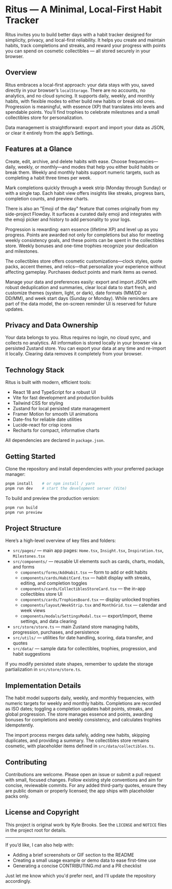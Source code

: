 # Ritus — A Minimal, Local-First Habit Tracker

Ritus invites you to build better days with a habit tracker designed for simplicity, privacy, and local-first reliability. It helps you create and maintain habits, track completions and streaks, and reward your progress with points you can spend on cosmetic collectibles — all stored securely in your browser.

## Overview

Ritus embraces a local-first approach: your data stays with you, saved directly in your browser’s `localStorage`. There are no accounts, no analytics, and no cloud syncing. It supports daily, weekly, and monthly habits, with flexible modes to either build new habits or break old ones. Progression is meaningful, with essence (XP) that translates into levels and spendable points. You’ll find trophies to celebrate milestones and a small collectibles store for personalization.

Data management is straightforward: export and import your data as JSON, or clear it entirely from the app’s Settings.

## Features at a Glance

Create, edit, archive, and delete habits with ease. Choose frequencies—daily, weekly, or monthly—and modes that help you either build habits or break them. Weekly and monthly habits support numeric targets, such as completing a habit three times per week.

Mark completions quickly through a week strip (Monday through Sunday) or with a single tap. Each habit view offers insights like streaks, progress bars, completion counts, and preview charts.

There is also an "Emoji of the day" feature that comes originally from my side-project Flowday. It surfaces a curated daily emoji and integrates with the emoji picker and history to add personality to your logs.

Progression is rewarding: earn essence (lifetime XP) and level up as you progress. Points are awarded not only for completions but also for meeting weekly consistency goals, and these points can be spent in the collectibles store. Weekly bonuses and one-time trophies recognize your dedication and milestones.

The collectibles store offers cosmetic customizations—clock styles, quote packs, accent themes, and relics—that personalize your experience without affecting gameplay. Purchases deduct points and mark items as owned.

Manage your data and preferences easily: export and import JSON with robust deduplication and summaries, clear local data to start fresh, and customize themes (system, light, or dark), date formats (MM/DD or DD/MM), and week start days (Sunday or Monday). While reminders are part of the data model, the on-screen reminder UI is reserved for future updates.

## Privacy and Data Ownership

Your data belongs to you. Ritus requires no login, no cloud sync, and collects no analytics. All information is stored locally in your browser via a persisted Zustand store. You can export your data at any time and re-import it locally. Clearing data removes it completely from your browser.

## Technology Stack

Ritus is built with modern, efficient tools:

- React 18 and TypeScript for a robust UI
- Vite for fast development and production builds
- Tailwind CSS for styling
- Zustand for local persisted state management
- Framer Motion for smooth UI animations
- Date-fns for reliable date utilities
- Lucide-react for crisp icons
- Recharts for compact, informative charts

All dependencies are declared in `package.json`.

## Getting Started

Clone the repository and install dependencies with your preferred package manager:

```bash
pnpm install    # or npm install / yarn
pnpm run dev    # start the development server (Vite)
```

To build and preview the production version:

```bash
pnpm run build
pnpm run preview
```

## Project Structure

Here’s a high-level overview of key files and folders:

- `src/pages/` — main app pages: `Home.tsx`, `Insight.tsx`, `Inspiration.tsx`, `Milestones.tsx`
- `src/components/` — reusable UI elements such as cards, charts, modals, and forms
  - `components/forms/AddHabit.tsx` — form to add or edit habits
  - `components/cards/HabitCard.tsx` — habit display with streaks, editing, and completion toggles
  - `components/cards/CollectiblesStoreCard.tsx` — the in-app collectibles store UI
  - `components/cards/TrophiesBoard.tsx` — display unlocked trophies
  - `components/layout/WeekStrip.tsx` and `MonthGrid.tsx` — calendar and week views
  - `components/modals/SettingsModal.tsx` — export/import, theme settings, and data clearing
- `src/store/store.ts` — main Zustand store managing habits, progression, purchases, and persistence
- `src/utils/` — utilities for date handling, scoring, data transfer, and quotes
- `src/data/` — sample data for collectibles, trophies, progression, and habit suggestions

If you modify persisted state shapes, remember to update the storage partialization in `src/store/store.ts`.

## Implementation Details

The habit model supports daily, weekly, and monthly frequencies, with numeric targets for weekly and monthly habits. Completions are recorded as ISO dates; toggling a completion updates habit points, streaks, and global progression. The store manages essence and points, awarding bonuses for completions and weekly consistency, and calculates trophies idempotently.

The import process merges data safely, adding new habits, skipping duplicates, and providing a summary. The collectibles store remains cosmetic, with placeholder items defined in `src/data/collectibles.ts`.

## Contributing

Contributions are welcome. Please open an issue or submit a pull request with small, focused changes. Follow existing style conventions and aim for concise, reviewable commits. For any added third-party quotes, ensure they are public domain or properly licensed; the app ships with placeholder packs only.

## License and Copyright

This project is original work by Kyle Brooks. See the `LICENSE` and `NOTICE` files in the project root for details.

---

If you’d like, I can also help with:

- Adding a brief screenshots or GIF section to the README  
- Creating a small usage example or demo data to ease first-time use  
- Generating a concise CONTRIBUTING.md and a PR checklist  

Just let me know which you'd prefer next, and I’ll update the repository accordingly.